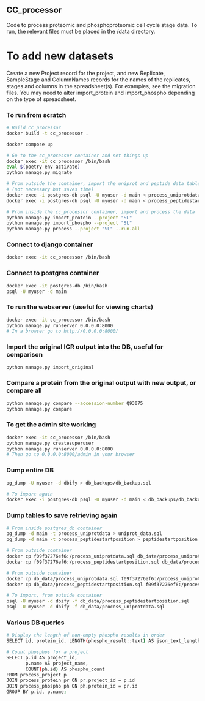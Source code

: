 ## CC_processor

Code to process proteomic and phosphoproteomic cell cycle stage data.
To run, the relevant files must be placed in the /data directory.

# To add new datasets

Create a new Project record for the project, and new Replicate, SampleStage and ColumnNames records for the names of the replicates, stages and columns in the spreadsheet(s). For examples, see the migration files.
You may need to alter import_protein and import_phospho depending on the type of spreadsheet.


### To run from scratch
```sh
# Build cc_processor
docker build -t cc_processor .

docker compose up

# Go to the cc_processor container and set things up
docker exec -it cc_processor /bin/bash
eval $(poetry env activate)
python manage.py migrate

# From outside the container, import the uniprot and peptide data tables
# (not necessary but saves time)
docker exec -i postgres-db psql -U myuser -d main < process_uniprotdata_2025_07_19.sql
docker exec -i postgres-db psql -U myuser -d main < process_peptidestartposition_2025_07_19.sql

# From inside the cc_processor container, import and process the data
python manage.py import_protein --project "SL"
python manage.py import_phospho --project "SL"
python manage.py process --project "SL" --run-all
```

### Connect to django container
```sh
docker exec -it cc_processor /bin/bash
```

### Connect to postgres container
```sh
docker exec -it postgres-db /bin/bash
psql -U myuser -d main
```

### To run the webserver (useful for viewing charts)
```sh
docker exec -it cc_processor /bin/bash
python manage.py runserver 0.0.0.0:8000
# In a browser go to http://0.0.0.0:8000/
```

### Import the original ICR output into the DB, useful for comparison
```sh
python manage.py import_original
```

### Compare a protein from the original output with new output, or compare all
```sh
python manage.py compare --accession-number Q93075
python manage.py compare
```

### To get the admin site working
```sh
docker exec -it cc_processor /bin/bash
python manage.py createsuperuser
python manage.py runserver 0.0.0.0:8000
# Then go to 0.0.0.0:8000/admin in your browser
```

### Dump entire DB
``` sh
pg_dump -U myuser -d dbify > db_backups/db_backup.sql

# To import again
docker exec -i postgres-db psql -U myuser -d main < db_backups/db_backups.sql
```

### Dump tables to save retrieving again
```sh
# From inside postgres_db container
pg_dump -d main -t process_uniprotdata > uniprot_data.sql
pg_dump -d main -t process_peptidestartposition > peptidestartposition.sql

# From outside container
docker cp f09f37276ef6:/process_uniprotdata.sql db_data/process_uniprotdata.sql
docker cp f09f37276ef6:/process_peptidestartposition.sql db_data/process_peptidestartposition.

# From outside container
docker cp db_data/process_uniprotdata.sql f09f37276ef6:/process_uniprotdata.sql 
docker cp db_data/process_peptidestartposition.sql f09f37276ef6:/process_peptidestartposition.sql 

# To import, from outside container
psql -U myuser -d dbify -f db_data/process_peptidestartposition.sql
psql -U myuser -d dbify -f db_data/process_uniprotdata.sql
```

### Various DB queries
```sh
# Display the length of non-empty phospho results in order
SELECT id, protein_id, LENGTH(phospho_result::text) AS json_text_length FROM process_runresult where phospho_result != '{}' order by json_text_length asc;

# Count phosphos for a project
SELECT p.id AS project_id,
       p.name AS project_name,
       COUNT(ph.id) AS phospho_count
FROM process_project p
JOIN process_protein pr ON pr.project_id = p.id
JOIN process_phospho ph ON ph.protein_id = pr.id
GROUP BY p.id, p.name;

```
